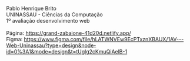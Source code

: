 Pablo Henrique Brito <br>
UNINASSAU - Ciências da Computação <br>
1º avaliação desenvolvimento web <br>
<br>
Página: https://grand-zabaione-41d20d.netlify.app/
<br>
Figma: https://www.figma.com/file/hLATWNVEw9EcPTxznXBAUX/1AV---Web-Uninassau?type=design&node-id=0%3A1&mode=design&t=tUglg2cKmuQiAelB-1

